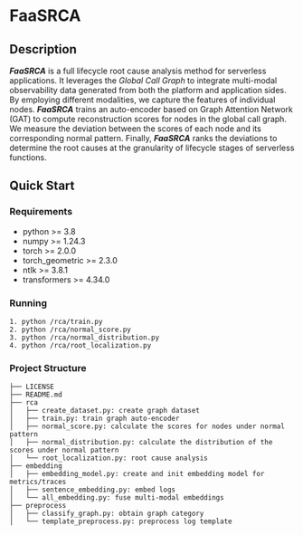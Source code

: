 # FaaSRCA
## Description
_**FaaSRCA**_ is a full lifecycle root cause analysis method for serverless applications. It leverages the _Global Call Graph_ to integrate multi-modal observability data generated from both the platform and application sides. By employing different modalities, we capture the features of individual nodes. _**FaaSRCA**_ trains an auto-encoder based on Graph Attention Network (GAT) to compute reconstruction scores for nodes in the global call graph. We measure the deviation between the scores of each node and its corresponding normal pattern. Finally, _**FaaSRCA**_ ranks the deviations to determine the root causes at the granularity of lifecycle stages of serverless functions.

## Quick Start
### Requirements
- python >= 3.8
- numpy >= 1.24.3
- torch >= 2.0.0
- torch_geometric >= 2.3.0
- ntlk >= 3.8.1 
- transformers >= 4.34.0

### Running
```
1. python /rca/train.py
2. python /rca/normal_score.py
3. python /rca/normal_distribution.py
4. python /rca/root_localization.py
```
### Project Structure
```
├── LICENSE
├── README.md
├── rca 
│   ├── create_dataset.py: create graph dataset
│   ├── train.py: train graph auto-encoder
│   ├── normal_score.py: calculate the scores for nodes under normal pattern
│   ├── normal_distribution.py: calculate the distribution of the scores under normal pattern
│   └── root_localization.py: root cause analysis
├── embedding
│   ├── embedding_model.py: create and init embedding model for metrics/traces
│   ├── sentence_embedding.py: embed logs
│   └── all_embedding.py: fuse multi-modal embeddings
├── preprocess 
│   ├── classify_graph.py: obtain graph category
│   └── template_preprocess.py: preprocess log template
```
